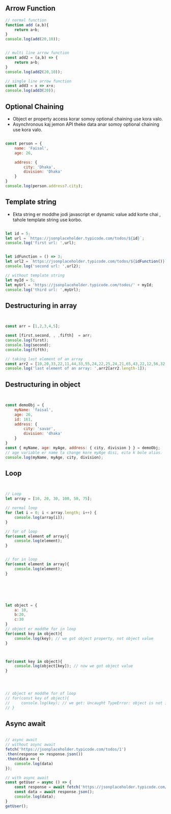 ## Arrow Function

```javascript
// normal function 
function add (a,b){
    return a+b;
}
console.log(add(20,10));


// multi line arrow function
const add2 = (a,b) => {
    return a+b;
}
console.log(add2(20,10));

// single line arrow function 
const add3 = x => x+x;
console.log(add3(20));


```

## Optional Chaining 

- Object er property access korar somoy optional chaining use kora valo.
- Asynchronous kaj jemon API theke data anar somoy  optional chaining use kora valo.

```javascript

const person = {
    name: 'Faisal',
    age: 26,

    address: {
        city: 'Dhaka',
        division: 'Dhaka'
    }
}
console.log(person.address?.city);
```



## Template string 
- Ekta string er moddhe jodi javascript er dynamic value add korte chai , tahole template string use korbo.

```javascript

let id = 5;
let url = `https://jsonplaceholder.typicode.com/todos/${id}`;
console.log('first url: ',url);


let idFunction = () => 3;
let url2 = `https://jsonplaceholder.typicode.com/todos/${idFunction()}`
console.log('second url: ',url2);

// without template string 
let myId = 5;
let myUrl = 'https://jsonplaceholder.typicode.com/todos/' + myId;
console.log('third url: ',myUrl);
```


## Destructuring in array 
```javascript


const arr = [1,2,3,4,5];

const [first,second, , ,fifth]  = arr;
console.log(first);
console.log(second);
console.log(fifth);

// taking last element of an array
const arr2 = [10,20,33,22,11,44,33,55,24,22,25,24,21,65,43,22,12,56,32,11]; 
console.log('last element of an array: ',arr2[arr2.length-1]);
```




## Destructuring in object
```javascript


const demoObj = {
    myName: 'faisal',
    age: 26,
    id: 161,
    address: {
        city: 'savar',
        division: 'dhaka'
    }
}
const { myName, age: myAge, address: { city, division } } = demoObj;
// age variable er name ta change kore myAge disi, eita k bole alias. 
console.log(myName, myAge, city, division);
```


## Loop

```javascript


// Loop 
let array = [10, 20, 30, 100, 50, 75];

// normal loop 
for (let i = 0; i < array.length; i++) {
    console.log(array[i]);
}

// for of loop 
for(const element of array){
    console.log(element);
}


// for in loop 
for(const element in array){
    console.log(element);
} 






let object = {
    a: 10,
    b:20,
    c:30
}
// object er moddhe for in loop
for(const key in object){
    console.log(key); // we got object property, not object value
} 



for(const key in object){
    console.log(object[key]); // now we got object value
} 




// object er moddhe for of loop
// for(const key of object){
//     console.log(key); // we get: Uncaught TypeError: object is not iterable
// } 

```


## Async await

```javascript

// async await 
// without async await 
fetch('https://jsonplaceholder.typicode.com/todos/1')
.then(response => response.json())
.then(data => {
    console.log(data)
});

// with async await 
const getUser = async () => {
    const response = await fetch('https://jsonplaceholder.typicode.com/todos/1');
    const data = await response.json();
    console.log(data);
}
getUser();
```





